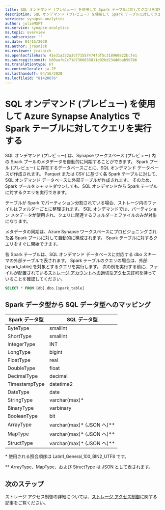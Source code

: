 ```yaml
---
title: SQL オンデマンド (プレビュー) を使用して Spark テーブルに対してクエリを実行する
description: SQL オンデマンド (プレビュー) を使用して Spark テーブルに対してクエリを実行する方法の概要
services: synapse-analytics
author: julieMSFT
ms.service: synapse-analytics
ms.topic: overview
ms.subservice: ''
ms.date: 04/15/2020
ms.author: jrasnick
ms.reviewer: jrasnick
ms.openlocfilehash: 41e31a322a3d771557474fdf5c318960822bcfe1
ms.sourcegitcommit: b80aafd2c71d7366838811e92bd234ddbab507b6
ms.translationtype: HT
ms.contentlocale: ja-JP
ms.lasthandoff: 04/16/2020
ms.locfileid: "81420076"
---
```

# <a name="query-spark-tables-with-azure-synapse-analytics-using-sql-on-demand-preview"></a>SQL オンデマンド (プレビュー) を使用して Azure Synapse Analytics で Spark テーブルに対してクエリを実行する

SQL オンデマンド (プレビュー) は、Synapse ワークスペース (プレビュー) 内の Spark プールのメタデータを自動的に同期することができます。 Spark プール (プレビュー) に存在するデータベースごとに、SQL オンデマンド データベースが作成されます。 Parquet または CSV に基づく各 Spark テーブルに対して、SQL オンデマンド データベースに外部テーブルが作成されます。 そのため、Spark プールをシャットダウンしても、SQL オンデマンドから Spark テーブルに対するクエリを実行できます。

テーブルが Spark でパーティション分割されている場合、ストレージ内のファイルはフォルダーごとに整理されます。 SQL オンデマンドでは、パーティション メタデータが使用され、クエリに関連するフォルダーとファイルのみが対象になります。

メタデータの同期は、Azure Synapse ワークスペースにプロビジョニングされた各 Spark プールに対して自動的に構成されます。 Spark テーブルに対するクエリをすぐに開始できます。

各 Spark テーブルは、SQL オンデマンド データベースに対応する dbo スキーマの外部テーブルで表されます。 Spark テーブルのクエリの場合は、外部 [spark_table] を対象とするクエリを実行します。 次の例を実行する前に、ファイルが配置されている[ストレージ アカウントへの適切なアクセス許可](develop-storage-files-storage-access-control.md)を持っていることを確認してください。

```sql
SELECT * FROM [db].dbo.[spark_table]
```

## <a name="spark-data-types-to-sql-data-types-mapping"></a>Spark データ型から SQL データ型へのマッピング

| Spark データ型 | SQL データ型               |
| --------------- | --------------------------- |
| ByteType        | smallint                    |
| ShortType       | smallint                    |
| IntegerType     | INT                         |
| LongType        | bigint                      |
| FloatType       | real                        |
| DoubleType      | float                       |
| DecimalType     | decimal                     |
| TimestampType   | datetime2                   |
| DateType        | date                        |
| StringType      | varchar(max)*               |
| BinaryType      | varbinary                   |
| BooleanType     | bit                         |
| ArrayType       | varchar(max)* (JSON へ)** |
| MapType         | varchar(max)* (JSON へ)** |
| StructType      | varchar(max)* (JSON へ)** |

\* 使用される照合順序は Latin1_General_100_BIN2_UTF8 です。

** ArrayType、MapType、および StructType は JSON として表されます。



## <a name="next-steps"></a>次のステップ

ストレージ アクセス制御の詳細については、[ストレージ アクセス制御](develop-storage-files-storage-access-control.md)に関する記事をご覧ください。
